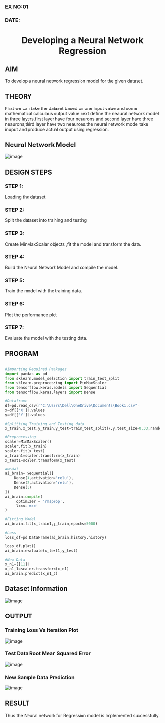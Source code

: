 ### EX NO:01
### DATE:
# <p align="center"> Developing a Neural Network Regression 

## AIM

To develop a neural network regression model for the given dataset.

## THEORY

First we can take the dataset based on one input value and some mathematical calculaus output value.next define the neaural network model in three layers.first layer have four neaurons and second layer have three neaurons,third layer have two neaurons.the neural network model take inuput and produce actual output using regression.

## Neural Network Model

![image](https://user-images.githubusercontent.com/75235427/187089091-2cce1477-ecd8-4d51-bfc6-540f7069ca06.png)


## DESIGN STEPS

### STEP 1:

Loading the dataset

### STEP 2:

Split the dataset into training and testing

### STEP 3:

Create MinMaxScalar objects ,fit the model and transform the data.

### STEP 4:

Build the Neural Network Model and compile the model.

### STEP 5:

Train the model with the training data.

### STEP 6:

Plot the performance plot

### STEP 7:

Evaluate the model with the testing data.

## PROGRAM

```python

#Importing Required Packages
import pandas as pd
from sklearn.model_selection import train_test_split
from sklearn.preprocessing import MinMaxScaler
from tensorflow.keras.models import Sequential
from tensorflow.keras.layers import Dense

#Dataframe
df=pd.read_csv(r"C:\Users\Dell\OneDrive\Documents\Book1.csv")
x=df[['X']].values
y=df[['Y']].values

#Splitting Training and Testing data
x_train,x_test,y_train,y_test=train_test_split(x,y,test_size=0.33,random_state=42)

#Preprocessing
scaler=MinMaxScaler()
scaler.fit(x_train)
scaler.fit(x_test)
x_train1=scaler.transform(x_train)
x_test1=scaler.transform(x_test)

#Model
ai_brain= Sequential([
    Dense(3,activation='relu'),
    Dense(2,activation='relu'),
    Dense(1)
])
ai_brain.compile(
     optimizer = 'rmsprop',
     loss='mse'
)

#Fitting Model
ai_brain.fit(x_train1,y_train,epochs=5000)

#Loss
loss_df=pd.DataFrame(ai_brain.history.history)

loss_df.plot()
ai_brain.evaluate(x_test1,y_test)

#New Data
x_n1=[[11]]
x_n1_1=scaler.transform(x_n1)
ai_brain.predict(x_n1_1)
```

## Dataset Information

![image](https://user-images.githubusercontent.com/75235427/187089334-c807fede-894d-4a97-8e0b-a33d7978f3d5.png)


## OUTPUT

### Training Loss Vs Iteration Plot

![image](https://user-images.githubusercontent.com/75235427/187089435-2bb4027b-944c-4038-93ef-788095783913.png)



### Test Data Root Mean Squared Error

![image](https://user-images.githubusercontent.com/75235427/187089372-4a8eb5b2-2bca-42ce-bcbc-133a7776f2ce.png)


### New Sample Data Prediction

![image](https://user-images.githubusercontent.com/75235427/187089392-fbd87f9e-f4fe-4d25-b455-746c4ba12bf7.png)


## RESULT
Thus the Neural network for Regression model is Implemented successfully.

